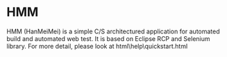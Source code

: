 # HMM
HMM (HanMeiMei) is a simple C/S architectured application for automated build and automated web test. It is based on Eclipse RCP and Selenium library. For more detail, please look at html\help\quickstart.html
